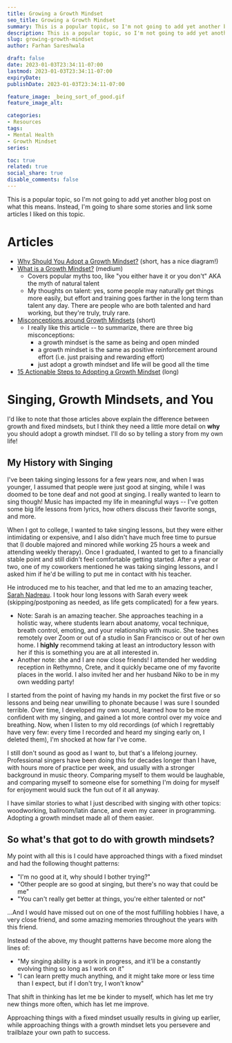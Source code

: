 ```yaml
---
title: Growing a Growth Mindset
seo_title: Growing a Growth Mindset
summary: This is a popular topic, so I'm not going to add yet another blog post on what this means. Instead, I'm going to share some stories and link some articles I liked on this topic.
description: This is a popular topic, so I'm not going to add yet another blog post on what this means. Instead, I'm going to share some stories and link some articles I liked on this topic.
slug: growing-growth-mindset
author: Farhan Sareshwala

draft: false
date: 2023-01-03T23:34:11-07:00
lastmod: 2023-01-03T23:34:11-07:00
expiryDate: 
publishDate: 2023-01-03T23:34:11-07:00

feature_image: _being_sort_of_good.gif
feature_image_alt: 

categories:
- Resources
tags:
- Mental Health
- Growth Mindset
series:

toc: true
related: true
social_share: true
disable_comments: false
---
```


This is a popular topic, so I'm not going to add yet another blog post on what this means. Instead, I'm going to share some stories and link some articles I liked on this topic.



# Articles
- [Why Should You Adopt a Growth Mindset?](https://www.hult.edu/blog/why-develop-growth-mindset/) (short, has a nice diagram!)
- [What is a Growth Mindset?](https://www.understood.org/en/articles/growth-mindset) (medium)
    - Covers popular myths too, like "you either have it or you don't" AKA the myth of natural talent
    - My thoughts on talent: yes, some people may naturally get things more easily, but effort and training goes farther in the long term than talent any day. There are people who are both talented and hard working, but they're truly, truly rare.
- [Misconceptions around Growth Mindsets](https://hbr.org/2016/01/what-having-a-growth-mindset-actually-means) (short)
    - I really like this article -- to summarize, there are three big misconceptions:
        - a growth mindset is the same as being and open minded
        - a growth mindset is the same as positive reinforcement around effort (i.e. just praising and rewarding effort)
        - just adopt a growth mindset and life will be good all the time
- [15 Actionable Steps to Adopting a Growth Mindset](https://www.psychologytoday.com/us/blog/click-here-happiness/201904/15-ways-build-growth-mindset) (long)



# Singing, Growth Mindsets, and You
I'd like to note that those articles above explain the difference between growth and fixed mindsets, but I think they need a little more detail on **why** you should adopt a growth mindset. I'll do so by telling a story from my own life!

## My History with Singing
I've been taking singing lessons for a few years now, and when I was younger, I assumed that people were just good at singing, while I was doomed to be tone deaf and not good at singing. I really wanted to learn to sing though! Music has impacted my life in meaningful ways -- I've gotten some big life lessons from lyrics, how others discuss their favorite songs, and more. 

When I got to college, I wanted to take singing lessons, but they were either intimidating or expensive, and I also didn't have much free time to pursue that (I double majored and minored while working 25 hours a week and attending weekly therapy). Once I graduated, I wanted to get to a financially stable point and still didn't feel comfortable getting started. After a year or two, one of my coworkers mentioned he was taking singing lessons, and I asked him if he'd be willing to put me in contact with his teacher.

He introduced me to his teacher, and that led me to an amazing teacher, [Sarah Nadreau](https://www.sarahnadreau.com/). I took hour long lessons with Sarah every week (skipping/postponing as needed, as life gets complicated) for a few years.
- Note: Sarah is an amazing teacher. She approaches teaching in a holistic way, where students learn about anatomy, vocal technique, breath control, emoting, and your relationship with music. She teaches remotely over Zoom or out of a studio in San Francisco or out of her own home. I **highly** recommend taking at least an introductory lesson with her if this is something you are at all interested in.
- Another note: she and I are now close friends! I  attended her wedding reception in Rethymno, Crete, and it quickly became one of my favorite places in the world. I also invited her and her husband Niko to be in my own wedding party!


I started from the point of having my hands in my pocket the first five or so lessons and being near unwilling to phonate because I was sure I sounded terrible. Over time, I developed my own sound, learned how to be more confident with my singing, and gained a lot more control over my voice and breathing. Now, when I listen to my old recordings (of which I regrettably have very few: every time I recorded and heard my singing early on, I deleted them), I'm shocked at how far I've come.

I still don't sound as good as I want to, but that's a lifelong journey. Professional singers have been doing this for decades longer than I have, with hours more of practice per week, and usually with a stronger background in music theory. Comparing myself to them would be laughable, and comparing myself to someone else for something I'm doing for myself for enjoyment would suck the fun out of it all anyway.

I have similar stories to what I just described with singing with other topics: woodworking, ballroom/latin dance, and even my career in programming. Adopting a growth mindset made all of them easier.

## So what's that got to do with growth mindsets?
My point with all this is I could have approached things with a fixed mindset and had the following thought patterns:
- "I'm no good at it, why should I bother trying?"
- "Other people are so good at singing, but there's no way that could be me"
- "You can't really get better at things, you're either talented or not"

...And I would have missed out on one of the most fulfilling hobbies I have, a very close friend, and some amazing memories throughout the years with this friend. 

Instead of the above, my thought patterns have become more along the lines of:
- "My singing ability is a work in progress, and it'll be a constantly evolving thing so long as I work on it"
- "I can learn pretty much anything, and it might take more or less time than I expect, but if I don't try, I won't know"

That shift in thinking has let me be kinder to myself, which has let me try new things more often, which has let me improve. 

Approaching things with a fixed mindset usually results in giving up earlier, while approaching things with a growth mindset lets you persevere and trailblaze your own path to success.